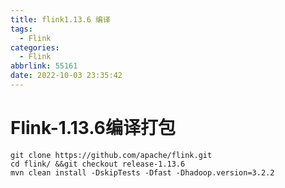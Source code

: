 ```yaml
---
title: flink1.13.6 编译
tags:
  - Flink
categories:
  - Flink
abbrlink: 55161
date: 2022-10-03 23:35:42
---
```


# Flink-1.13.6编译打包

```shell
git clone https://github.com/apache/flink.git
cd flink/ &&git checkout release-1.13.6
mvn clean install -DskipTests -Dfast -Dhadoop.version=3.2.2
```

